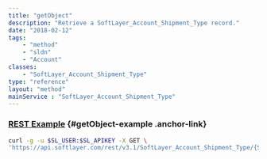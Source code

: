 ```yaml
---
title: "getObject"
description: "Retrieve a SoftLayer_Account_Shipment_Type record."
date: "2018-02-12"
tags:
    - "method"
    - "sldn"
    - "Account"
classes:
    - "SoftLayer_Account_Shipment_Type"
type: "reference"
layout: "method"
mainService : "SoftLayer_Account_Shipment_Type"
---
```


### [REST Example](#getObject-example) <a href="/article/rest/"><i class="fas fa-question"></i></a> {#getObject-example .anchor-link} 
```bash
curl -g -u $SL_USER:$SL_APIKEY -X GET \
'https://api.softlayer.com/rest/v3.1/SoftLayer_Account_Shipment_Type/{SoftLayer_Account_Shipment_TypeID}/getObject'
```
